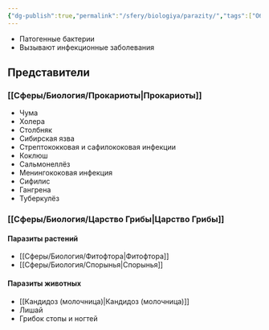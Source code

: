 ```yaml
---
{"dg-publish":true,"permalink":"/sfery/biologiya/parazity/","tags":["Общаябиология"]}
---
```


- Патогенные бактерии
- Вызывают инфекционные заболевания
## Представители
### [[Сферы/Биология/Прокариоты\|Прокариоты]]
- Чума
- Холера
- Столбняк
- Сибирская язва
- Стрептококковая и сафилококовая инфекции
- Коклюш 
- Сальмонеллёз
- Менингококовая инфекция
- Сифилис
- Гангрена
- Туберкулёз 
### [[Сферы/Биология/Царство Грибы\|Царство Грибы]]
#### Паразиты растений
- [[Сферы/Биология/Фитофтора\|Фитофтора]]
- [[Сферы/Биология/Спорынья\|Спорынья]]
#### Паразиты животных
- [[Кандидоз (молочница)\|Кандидоз (молочница)]]
- Лишай
- Грибок стопы и ногтей 
